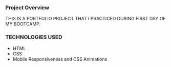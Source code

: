 
### Project Overview ###
THIS IS A PORTFOLIO PROJECT THAT I PRACTICED DURING FIRST DAY OF MY BOOTCAMP.



### TECHNOLOGIES USED ###


* HTML
* CSS
* Mobile Responsiveness and CSS Animations